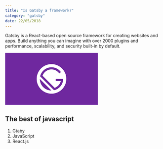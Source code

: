 ```yaml
---
title: "Is Gatsby a framework?"
category: "gatsby"
date: 22/05/2018
---
```


Gatsby is a React-based open source framework for creating websites and apps. Build anything you can imagine with over 2000 plugins and performance, scalability, and security built-in by default.

![Gatsby](./images/gatsby.png)

## The best of javascript

1. Gtaby
2. JavaScript
3. React.js
